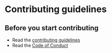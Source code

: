 # Contributing guidelines

## Before you start contributing

- Read the [contributing guidelines](https://github.com/runbotics/runbotics/blob/master/CONTRIBUTING.md)
- Read the [Code of Conduct](https://github.com/runbotics/runbotics/blob/master/CODE_OF_CONDUCT.md)

